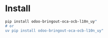 # Install

```bash
pip install odoo-bringout-oca-ocb-l10n_uy"
# or
uv pip install odoo-bringout-oca-ocb-l10n_uy"
```
